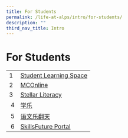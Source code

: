 ```yaml
---
title: For Students
permalink: /life-at-alps/intro/for-students/
description: ""
third_nav_title: Intro
---
```

# **For Students**

  

|  |  |
| --- | --- |
| 1 | [Student Learning Space](https://vle.learning.moe.edu.sg/login) |
| 2 | [MCOnline](https://www.mconline.sg/LEAD/login/lms_login.aspx) |
| 3 | [Stellar Literacy](http://www.stellarliteracy.sg/) |
|  4 | [学乐](http://xuele.moe.edu.sg/xuele/slot/u107/index.html) |
|  5 | [语文乐翻天](http://game.iflashbook.com/) |
|  6 | [SkillsFuture Portal](https://www.myskillsfuture.sg/content/student/en/primary.html) |